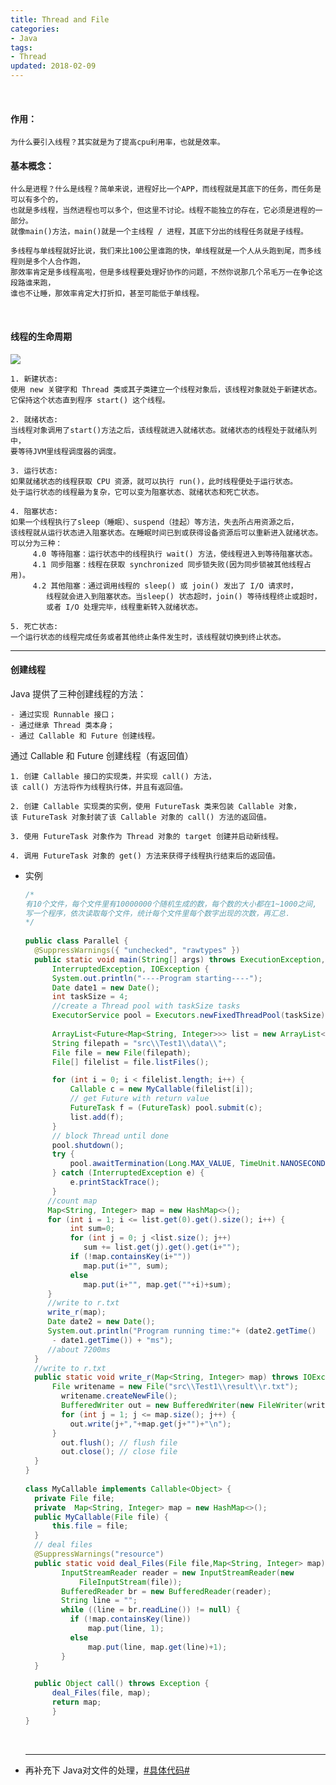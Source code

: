 ```yaml
---
title: Thread and File
categories:
- Java
tags:
- Thread
updated: 2018-02-09
---
```


​	

#### 作用：
	为什么要引入线程？其实就是为了提高cpu利用率，也就是效率。

#### 基本概念：
	什么是进程？什么是线程？简单来说，进程好比一个APP，而线程就是其底下的任务，而任务是可以有多个的，
	也就是多线程，当然进程也可以多个，但这里不讨论。线程不能独立的存在，它必须是进程的一部分。
	就像main()方法，main()就是一个主线程 / 进程，其底下分出的线程任务就是子线程。

	多线程与单线程就好比说，我们来比100公里谁跑的快，单线程就是一个人从头跑到尾，而多线程则是多个人合作跑，
	那效率肯定是多线程高啦，但是多线程要处理好协作的问题，不然你说那几个吊毛万一在争论这段路谁来跑，
	谁也不让睡，那效率肯定大打折扣，甚至可能低于单线程。

  ​

#### 线程的生命周期

  <img src="{{ site.url }}/assets//blog_images/java-thread.jpg"/>

	1. 新建状态:
	使用 new 关键字和 Thread 类或其子类建立一个线程对象后，该线程对象就处于新建状态。
	它保持这个状态直到程序 start() 这个线程。

	2. 就绪状态:
	当线程对象调用了start()方法之后，该线程就进入就绪状态。就绪状态的线程处于就绪队列中，
	要等待JVM里线程调度器的调度。

	3. 运行状态:
	如果就绪状态的线程获取 CPU 资源，就可以执行 run()，此时线程便处于运行状态。
	处于运行状态的线程最为复杂，它可以变为阻塞状态、就绪状态和死亡状态。

	4. 阻塞状态:
	如果一个线程执行了sleep（睡眠）、suspend（挂起）等方法，失去所占用资源之后，
	该线程就从运行状态进入阻塞状态。在睡眠时间已到或获得设备资源后可以重新进入就绪状态。
	可以分为三种：
	​	  4.0 等待阻塞：运行状态中的线程执行 wait() 方法，使线程进入到等待阻塞状态。
	​	  4.1 同步阻塞：线程在获取 synchronized 同步锁失败(因为同步锁被其他线程占用)。
	​	  4.2 其他阻塞：通过调用线程的 sleep() 或 join() 发出了 I/O 请求时，
			线程就会进入到阻塞状态。当sleep() 状态超时，join() 等待线程终止或超时，
			或者 I/O 处理完毕，线程重新转入就绪状态。

	5. 死亡状态:
	一个运行状态的线程完成任务或者其他终止条件发生时，该线程就切换到终止状态。

  ---

#### 创建线程
Java 提供了三种创建线程的方法：

	- 通过实现 Runnable 接口；
	- 通过继承 Thread 类本身；
	- 通过 Callable 和 Future 创建线程。

通过 Callable 和 Future 创建线程（有返回值）

	1. 创建 Callable 接口的实现类，并实现 call() 方法，
	该 call() 方法将作为线程执行体，并且有返回值。

	2. 创建 Callable 实现类的实例，使用 FutureTask 类来包装 Callable 对象，
	该 FutureTask 对象封装了该 Callable 对象的 call() 方法的返回值。

	3. 使用 FutureTask 对象作为 Thread 对象的 target 创建并启动新线程。

	4. 调用 FutureTask 对象的 get() 方法来获得子线程执行结束后的返回值。

- 实例

  ```java
  /*
  有10个文件，每个文件里有10000000个随机生成的数，每个数的大小都在1~1000之间,
  写一个程序，依次读取每个文件，统计每个文件里每个数字出现的次数，再汇总．
  */
  	
  public class Parallel { 
  	@SuppressWarnings({ "unchecked", "rawtypes" })
  	public static void main(String[] args) throws ExecutionException,  
  	    InterruptedException, IOException {  
  	   	System.out.println("----Program starting----");  
  	   	Date date1 = new Date();  
  	   	int taskSize = 4;  
  	   	//create a Thread pool with taskSize tasks  
  	   	ExecutorService pool = Executors.newFixedThreadPool(taskSize); 
  	   
  	   	ArrayList<Future<Map<String, Integer>>> list = new ArrayList<>();
  	   	String filepath = "src\\Test1\\data\\";
  	   	File file = new File(filepath);
  		File[] filelist = file.listFiles();

  		for (int i = 0; i < filelist.length; i++) {
  			Callable c = new MyCallable(filelist[i]);  
  			// get Future with return value  
  		    FutureTask f = (FutureTask) pool.submit(c);
  		    list.add(f); 
  		} 
  	   	// block Thread until done	
  		pool.shutdown();
  	    try {
  	        pool.awaitTermination(Long.MAX_VALUE, TimeUnit.NANOSECONDS);
  	    } catch (InterruptedException e) {
  	        e.printStackTrace();
  	    }
  	   //count map 
  	   Map<String, Integer> map = new HashMap<>();
  	   for (int i = 1; i <= list.get(0).get().size(); i++) {
  	   		int sum=0;
  		    for (int j = 0; j <list.size(); j++) 
  			   sum += list.get(j).get().get(i+"");
  		    if (!map.containsKey(i+"")) 
  			   map.put(i+"", sum);
  		    else 
  			   map.put(i+"", map.get(""+i)+sum);
  	   }
  	   //write to r.txt
  	   write_r(map);
  	   Date date2 = new Date();  
  	   System.out.println("Program running time:"+ (date2.getTime()
  		- date1.getTime()) + "ms");  
  	   //about 7200ms
  	}  
  	//write to r.txt
  	public static void write_r(Map<String, Integer> map) throws IOException {
  		File writename = new File("src\\Test1\\result\\r.txt"); 
          writename.createNewFile();  
          BufferedWriter out = new BufferedWriter(new FileWriter(writename));  
          for (int j = 1; j <= map.size(); j++) {
  			out.write(j+","+map.get(j+"")+"\n");
  		}
          out.flush(); // flush file  
          out.close(); // close file
  	}
  }  
  	 
  class MyCallable implements Callable<Object> { 
  	private File file;
  	private  Map<String, Integer> map = new HashMap<>();
  	public MyCallable(File file) {
  		this.file = file;
  	}
  	// deal files
  	@SuppressWarnings("resource")
  	public static void deal_Files(File file,Map<String, Integer> map) throws IOException {  
          InputStreamReader reader = new InputStreamReader(new 
              FileInputStream(file));   
          BufferedReader br = new BufferedReader(reader);  
          String line = "";   
          while ((line = br.readLine()) != null) {  
          	if (!map.containsKey(line)) 
  				map.put(line, 1);
  			else 
  				map.put(line, map.get(line)+1);
          } 
  	}

  	public Object call() throws Exception {  
  		deal_Files(file, map);
  		return map;  
     	}
  }
  ```

  ​

  ---

- 再补充下 Java对文件的处理，<a href="https://github.com/Jackpon/Java_Projects/blob/master/details/Java_File.java">#具体代码#</a>

  ​